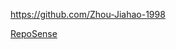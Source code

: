 
<!-- Give link to your github home page -->
<span id="github">https://github.com/Zhou-Jiahao-1998</span>

<!-- Give your internal and external projects related to the module -->
<span id="projects">[RepoSense](https://github.com/reposense/RepoSense)</span>